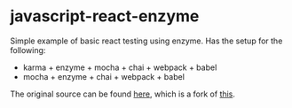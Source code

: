 # javascript-react-enzyme
Simple example of basic react testing using enzyme.
Has the setup for the following:
* karma + enzyme + mocha + chai + webpack + babel
* mocha + enzyme + chai + webpack + babel

The original source can be found [here](https://github.com/gihrig/react-testing-starter-kit), which is a fork of [this](https://github.com/SpencerCDixon/react-testing-starter-kit).
